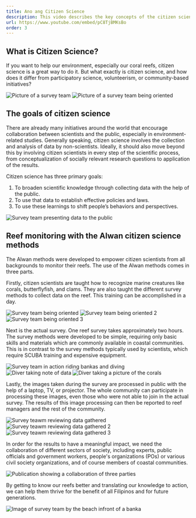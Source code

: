 ```yaml
---
title: Ano ang Citizen Science
description: This video describes the key concepts of the citizen science approach behind the Alwan methods of reef assessment.
url: https://www.youtube.com/embed/pC8TjBMKsBo
order: 3
---
```


## What is Citizen Science?

If you want to help our environment, especially our coral reefs, citizen science is a great way to do it. But what exactly is citizen science, and how does it differ from participatory science, volunteerism, or community-based initiatives?

![Picture of a survey team](/images/lesson-2/1.jpg 'Picture of a survey team')
![Picture of a survey team being oriented](/images/lesson-2/2.jpg 'Picture of a survey team being oriented')

## The goals of citizen science

There are already many initiatives around the world that encourage collaboration between scientists and the public, especially in environment-related studies. Generally speaking, citizen science involves the collection and analysis of data by non-scientists. Ideally, it should also move beyond this by involving citizen scientists in every step of the scientific process, from conceptualization of socially relevant research questions to application of the results.

Citizen science has three primary goals:

1. To broaden scientific knowledge through collecting data with the help of the public.
1. To use that data to establish effective policies and laws.
1. To use these learnings to shift people’s behaviors and perspectives.

![Survey team presenting data to the public](/images/lesson-2/3.jpg 'Survey team presenting data to the public')

## Reef monitoring with the Alwan citizen science methods

The Alwan methods were developed to empower citizen scientists from all backgrounds to monitor their reefs. The use of the Alwan methods comes in three parts.

Firstly, citizen scientists are taught how to recognize marine creatures like corals, butterflyfish, and clams. They are also taught the different survey methods to collect data on the reef. This training can be accomplished in a day.

![Survey team being oriented](/images/lesson-2/4.jpg 'Survey team being oriented')
![Survey team being oriented 2](/images/lesson-2/5.jpg 'Survey team being oriented 2')
![Survey team being oriented 3](/images/lesson-2/6.jpg 'Survey team being oriented 3')

Next is the actual survey. One reef survey takes approximately two hours. The survey methods were developed to be simple, requiring only basic skills and materials which are commonly available in coastal communities. This is in contrast to the survey methods typically used by scientists, which require SCUBA training and expensive equipment.

![Survey team in action riding bankas and diving](/images/lesson-2/7.jpg 'Survey team in action riding bankas and diving')
![Diver taking note of data](/images/lesson-2/8.jpg 'Diver taking note of data')
![Diver taking a picture of the corals](/images/lesson-2/9.jpg 'Diver taking a picture of the corals')

Lastly, the images taken during the survey are processed in public with the help of a laptop, TV, or projector. The whole community can participate in processing these images, even those who were not able to join in the actual survey. The results of this image processing can then be reported to reef managers and the rest of the community.

![Survey teawm reviewing data gathered](/images/lesson-2/10.jpg 'Survey teawm reviewing data gathered')
![Survey teawm reviewing data gathered 2](/images/lesson-2/11.jpg 'Survey teawm reviewing data gathered 2')
![Survey teawm reviewing data gathered 3](/images/lesson-2/12.jpg 'Survey teawm reviewing data gathered 3')

In order for the results to have a meaningful impact, we need the collaboration of different sectors of society, including experts, public officials and government workers, people's organizations (POs) or various civil society organizations, and of course members of coastal communities.

![Publication showing a collaboration of three parties](/images/lesson-2/13.jpg 'Publication showing a collaboration of three parties')

By getting to know our reefs better and translating our knowledge to action, we can help them thrive for the benefit of all Filipinos and for future generations.

![Image of survey team by the beach infront of a banka](/images/lesson-2/14.jpg 'Image of survey team by the beach infront of a banka')
